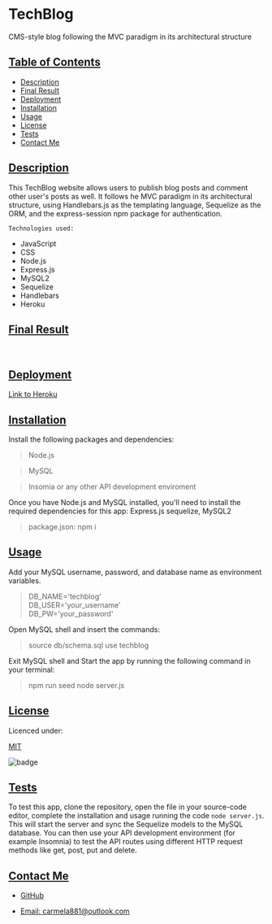 # TechBlog
CMS-style blog following the MVC paradigm in its architectural structure

## [Table of Contents](#table-of-contents)

- [Description](#description)
- [Final Result](#final-result)
- [Deployment](#deployment)
- [Installation](#installation)
- [Usage](#usage)
- [License](#license)
- [Tests](#tests)
- [Contact Me](#contact)

## [Description](#table-of-contents)

This TechBlog website allows users to publish blog posts and comment other user's posts as well. It follows he MVC paradigm in its architectural structure, using Handlebars.js as the templating language, Sequelize as the ORM, and the express-session npm package for authentication.

`Technologies used:`

- JavaScript
- CSS
- Node.js
- Express.js
- MySQL2
- Sequelize
- Handlebars
- Heroku

## [Final Result](#table-of-contents)

![]()
![]()

## [Deployment](#deployment)

[Link to Heroku]()

## [Installation](#table-of-contents)

Install the following packages and dependencies:

> Node.js

> MySQL

> Insomia or any other API development enviroment

Once you have Node.js and MySQL installed, you'll need to install the required dependencies for this app: Express.js sequelize, MySQL2

> package.json: npm i

## [Usage](#table-of-contents)

Add your MySQL username, password, and database name as environment variables. 

> DB_NAME='techblog'  
> DB_USER='your_username'  
> DB_PW='your_password'

Open MySQL shell and insert the commands: 

> source db/schema.sql
> use techblog

Exit MySQL shell and 
Start the app by running the following command in your terminal: 

> npm run seed
> node server.js

## [License](#table-of-contents)

Licenced under:

[MIT](https://choosealicense.com/licenses/MIT)

![badge](https://img.shields.io/badge/license-MIT-green>)

## [Tests](#table-of-contents)

To test this app, clone the repository, open the file in your source-code editor, complete the installation and usage running the code `node server.js`. This will start the server and sync the Sequelize models to the MySQL database. You can then use your API development environment (for example Insomnia) to test the API routes using different HTTP request methods like get, post, put and delete.

## [Contact Me](#table-of-contents)

- [GitHub](https://github.com/cdrcar)

- [Email: carmela881@outlook.com](mailto:carmela881@outlook.com)
